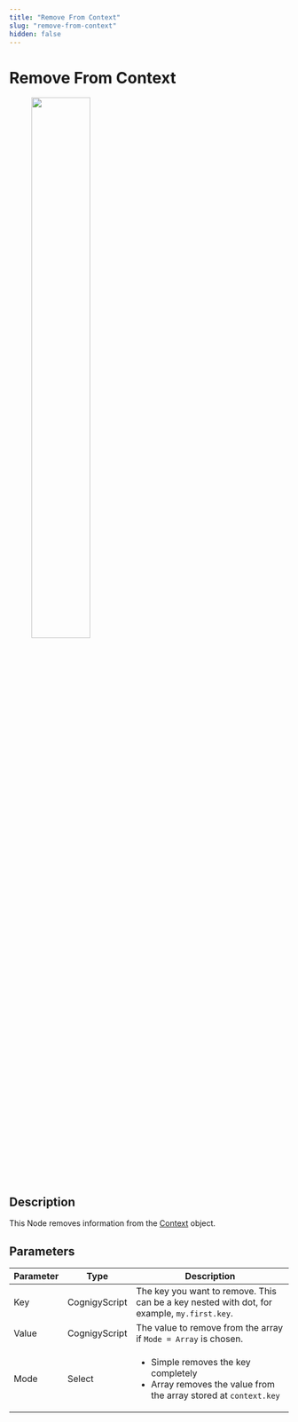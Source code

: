 ```yaml
---
title: "Remove From Context" 
slug: "remove-from-context" 
hidden: false 
---
```

# Remove From Context

<figure>
  <img class="image-center" src="../../../../../_assets/ai/build/node-reference/logic/remove-from-context.png" width="50%"/>
</figure>

## Description

This Node removes information from the [Context](../../../test/interaction-panel/context.md) object.

## Parameters

| Parameter | Type          | Description                                                                                                                |
|-----------|---------------|----------------------------------------------------------------------------------------------------------------------------|
| Key       | CognigyScript | The key you want to remove. This can be a key nested with dot, for example, `my.first.key`.                                |
| Value     | CognigyScript | The value to remove from the array if `Mode = Array` is chosen.                                                            |
| Mode      | Select        | <ul><li>Simple removes the key completely</li><li>Array removes the value from the array stored at `context.key`</li></ul> |